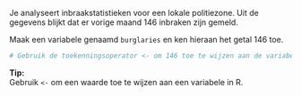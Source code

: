 Je analyseert inbraakstatistieken voor een lokale politiezone. Uit de gegevens blijkt dat er vorige maand 146 inbraken zijn gemeld.

Maak een variabele genaamd `burglaries` en ken hieraan het getal 146 toe.

```R
# Gebruik de toekenningsoperator <- om 146 toe te wijzen aan de variabele burglaries
```

**Tip:**  
Gebruik `<-` om een waarde toe te wijzen aan een variabele in R.
